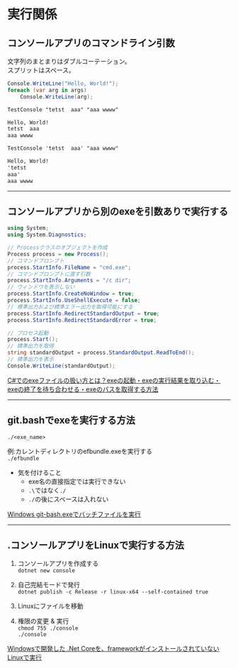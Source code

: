 # 実行関係

## コンソールアプリのコマンドライン引数

文字列のまとまりはダブルコーテーション。  
スプリットはスペース。  

``` cs
Console.WriteLine("Hello, World!");
foreach (var arg in args)
    Console.WriteLine(arg);
```

``` txt
TestConsole "tetst  aaa" "aaa wwww"

Hello, World!
tetst  aaa
aaa wwww
```

``` txt
TestConsole 'tetst  aaa' "aaa wwww"

Hello, World!
'tetst
aaa'
aaa wwww
```

---

## コンソールアプリから別のexeを引数ありで実行する

``` cs
using System;
using System.Diagnostics;

// Processクラスのオブジェクトを作成
Process process = new Process();
// コマンドプロンプト
process.StartInfo.FileName = "cmd.exe";
// コマンドプロンプトに渡す引数
process.StartInfo.Arguments = "/c dir";
// ウィンドウを表示しない
process.StartInfo.CreateNoWindow = true;
process.StartInfo.UseShellExecute = false;
// 標準出力および標準エラー出力を取得可能にする
process.StartInfo.RedirectStandardOutput = true;
process.StartInfo.RedirectStandardError = true;

// プロセス起動
process.Start();
// 標準出力を取得
string standardOutput = process.StandardOutput.ReadToEnd();
// 標準出力を表示
Console.WriteLine(standardOutput);
```

[C#でのexeファイルの扱い方とは？exeの起動・exeの実行結果を取り込む・exeの終了を待ち合わせる・exeのパスを取得する方法](https://www.fenet.jp/dotnet/column/language/9700/)

---

## git.bashでexeを実行する方法

`./<exe_name>`  

例:カレントディレクトリのefbundle.exeを実行する  
`./efbundle`  

- 気を付けること  
  - exe名の直接指定では実行できない  
  - `.\`ではなく`./`  
  - `./`の後にスペースは入れない  

[Windows git-bash.exeでバッチファイルを実行](https://teratail.com/questions/100039)  

---

## .コンソールアプリをLinuxで実行する方法

1. コンソールアプリを作成する  
`dotnet new console`  

2. 自己完結モードで発行  
`dotnet publish -c Release -r linux-x64 --self-contained true`  

3. Linuxにファイルを移動  

4. 権限の変更 & 実行  
`chmod 755 ./console`  
`./console`  

[Windowsで開発した .Net Coreを、frameworkがインストールされていないLinuxで実行](https://techlive.tokyo/archives/10145)  
